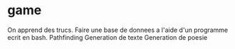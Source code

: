# game
On apprend des trucs.
Faire une base de donnees a l'aide d'un programme ecrit en bash.
Pathfinding
Generation de texte
Generation de poesie

